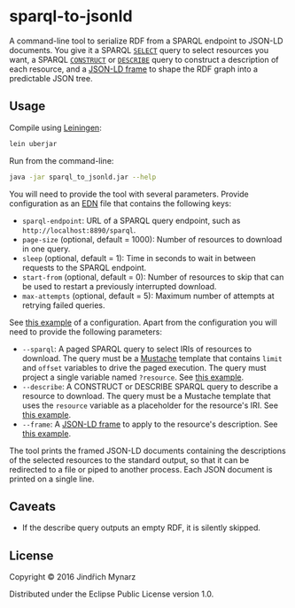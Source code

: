 # sparql-to-jsonld

A command-line tool to serialize RDF from a SPARQL endpoint to JSON-LD documents. You give it a SPARQL [`SELECT`](https://www.w3.org/TR/sparql11-query/#select) query to select resources you want, a SPARQL [`CONSTRUCT`](https://www.w3.org/TR/sparql11-query/#construct) or [`DESCRIBE`](https://www.w3.org/TR/sparql11-query/#describe) query to construct a description of each resource, and a [JSON-LD frame](http://json-ld.org/spec/latest/json-ld-framing) to shape the RDF graph into a predictable JSON tree.

## Usage

Compile using [Leiningen](http://leiningen.org):

```sh
lein uberjar
```

Run from the command-line:

```sh
java -jar sparql_to_jsonld.jar --help
```

You will need to provide the tool with several parameters. Provide configuration as an [EDN](https://github.com/edn-format/edn) file that contains the following keys:

* `sparql-endpoint`: URL of a SPARQL query endpoint, such as `http://localhost:8890/sparql`.
* `page-size` (optional, default = 1000): Number of resources to download in one query.
* `sleep` (optional, default = 1): Time in seconds to wait in between requests to the SPARQL endpoint.
* `start-from` (optional, default = 0): Number of resources to skip that can be used to restart a previously interrupted download.
* `max-attempts` (optional, default = 5): Maximum number of attempts at retrying failed queries.

See [this example](examples/config.edn) of a configuration. Apart from the configuration you will need to provide the following parameters:

* `--sparql`: A paged SPARQL query to select IRIs of resources to download. The query must be a [Mustache](https://mustache.github.io) template that contains `limit` and `offset` variables to drive the paged execution. The query must project a single variable named `?resource`. See [this example](examples/select_query.mustache).
* `--describe`: A CONSTRUCT or DESCRIBE SPARQL query to describe a resource to download. The query must be a Mustache template that uses the `resource` variable as a placeholder for the resource's IRI. See [this example](examples/describe_query.mustache).
* `--frame`: A [JSON-LD frame](http://json-ld.org/spec/latest/json-ld-framing) to apply to the resource's description. See [this example](examples/frame.jsonld).

The tool prints the framed JSON-LD documents containing the descriptions of the selected resources to the standard output, so that it can be redirected to a file or piped to another process. Each JSON document is printed on a single line.

## Caveats

* If the describe query outputs an empty RDF, it is silently skipped.

## License

Copyright © 2016 Jindřich Mynarz

Distributed under the Eclipse Public License version 1.0.
